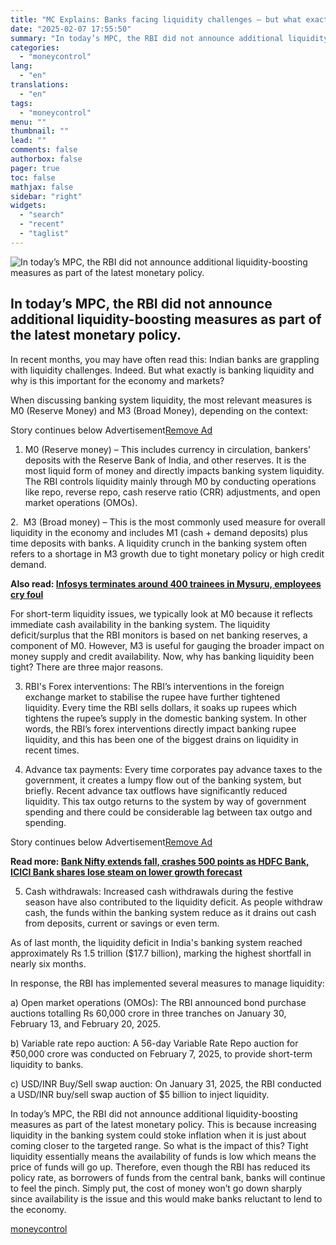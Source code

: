 ```yaml
---
title: "MC Explains: Banks facing liquidity challenges – but what exactly are these and what is the RBI doing about it"
date: "2025-02-07 17:55:50"
summary: "In today’s MPC, the RBI did not announce additional liquidity-boosting measures as part of the latest monetary policy. In recent months, you may have often read this: Indian banks are grappling with liquidity challenges. Indeed. But what exactly is banking liquidity and why is this important for the economy and..."
categories:
  - "moneycontrol"
lang:
  - "en"
translations:
  - "en"
tags:
  - "moneycontrol"
menu: ""
thumbnail: ""
lead: ""
comments: false
authorbox: false
pager: true
toc: false
mathjax: false
sidebar: "right"
widgets:
  - "search"
  - "recent"
  - "taglist"
---
```


![In today’s MPC, the RBI did not announce additional liquidity-boosting measures as part of the latest monetary policy.](//stat1.moneycontrol.com/mcnews//images/grey_bg.gif "In today’s MPC, the RBI did not announce additional liquidity-boosting measures as part of the latest monetary policy.")

In today’s MPC, the RBI did not announce additional liquidity-boosting measures as part of the latest monetary policy.
----------------------------------------------------------------------------------------------------------------------

 

In recent months, you may have often read this: Indian banks are grappling with liquidity challenges. Indeed. But what exactly is banking liquidity and why is this important for the economy and markets?

When discussing banking system liquidity, the most relevant measures is M0 (Reserve Money) and M3 (Broad Money), depending on the context:

Story continues below Advertisement[Remove Ad](https://www.moneycontrol.com/promos/pro.php)

1. M0 (Reserve money) – This includes currency in circulation, bankers' deposits with the Reserve Bank of India, and other reserves. It is the most liquid form of money and directly impacts banking system liquidity. The RBI controls liquidity mainly through M0 by conducting operations like repo, reverse repo, cash reserve ratio (CRR) adjustments, and open market operations (OMOs).

2.  M3 (Broad money) – This is the most commonly used measure for overall liquidity in the economy and includes M1 (cash + demand deposits) plus time deposits with banks. A liquidity crunch in the banking system often refers to a shortage in M3 growth due to tight monetary policy or high credit demand.

**Also read: [Infosys terminates around 400 trainees in Mysuru, employees cry foul](https://www.moneycontrol.com/technology/infosys-forcefully-terminates-around-400-trainees-in-mysuru-employees-cry-foul-article-12933503.html)**

For short-term liquidity issues, we typically look at M0 because it reflects immediate cash availability in the banking system. The liquidity deficit/surplus that the RBI monitors is based on net banking reserves, a component of M0. However, M3 is useful for gauging the broader impact on money supply and credit availability. Now, why has banking liquidity been tight? There are three major reasons.

3. RBI's Forex interventions: The RBI’s interventions in the foreign exchange market to stabilise the rupee have further tightened liquidity. Every time the RBI sells dollars, it soaks up rupees which tightens the rupee’s supply in the domestic banking system. In other words, the RBI’s forex interventions directly impact banking rupee liquidity, and this has been one of the biggest drains on liquidity in recent times.

4. Advance tax payments: Every time corporates pay advance taxes to the government, it creates a lumpy flow out of the banking system, but briefly. Recent advance tax outflows have significantly reduced liquidity. This tax outgo returns to the system by way of government spending and there could be considerable lag between tax outgo and spending.

Story continues below Advertisement[Remove Ad](https://www.moneycontrol.com/promos/pro.php)

**Read more: [Bank Nifty extends fall, crashes 500 points as HDFC Bank, ICICI Bank shares lose steam on lower growth forecast](https://www.moneycontrol.com/news/business/markets/bank-nifty-falls-into-red-hdfc-gives-up-intraday-gains-as-rbi-cuts-repo-rate-but-keeps-neutral-stance-12933133.html)**

5. Cash withdrawals: Increased cash withdrawals during the festive season have also contributed to the liquidity deficit. As people withdraw cash, the funds within the banking system reduce as it drains out cash from deposits, current or savings or even term.

As of last month, the liquidity deficit in India's banking system reached approximately Rs 1.5 trillion ($17.7 billion), marking the highest shortfall in nearly six months.

In response, the RBI has implemented several measures to manage liquidity:

a) Open market operations (OMOs): The RBI announced bond purchase auctions totalling Rs 60,000 crore in three tranches on January 30, February 13, and February 20, 2025.

b) Variable rate repo auction: A 56-day Variable Rate Repo auction for ₹50,000 crore was conducted on February 7, 2025, to provide short-term liquidity to banks.

c) USD/INR Buy/Sell swap auction: On January 31, 2025, the RBI conducted a USD/INR buy/sell swap auction of $5 billion to inject liquidity.

In today’s MPC, the RBI did not announce additional liquidity-boosting measures as part of the latest monetary policy. This is because increasing liquidity in the banking system could stoke inflation when it is just about coming closer to the targeted range. So what is the impact of this? Tight liquidity essentially means the availability of funds is low which means the price of funds will go up. Therefore, even though the RBI has reduced its policy rate, as borrowers of funds from the central bank, banks will continue to feel the pinch. Simply put, the cost of money won’t go down sharply since availability is the issue and this would make banks reluctant to lend to the economy.

[moneycontrol](https://www.moneycontrol.com/news/business/markets/mc-explains-banks-facing-liquidity-challenges-but-what-exactly-are-these-and-what-is-the-rbi-doing-about-it-12933761.html)
